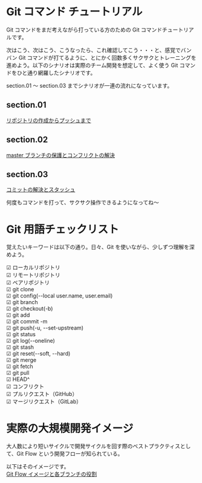# Git コマンド チュートリアル  
  
Git コマンドをまだ考えながら打っている方のための Git コマンドチュートリアルです。   

次はこう、次はこう、こうなったら、これ確認してこう・・・と、感覚でバンバン Git コマンドが打てるように、とにかく回数多くサクサクとトレーニングを進めよう。以下のシナリオは実際のチーム開発を想定して、よく使う Git コマンドをひと通り網羅したシナリオです。  
  
section.01 ～ section.03 までシナリオが一連の流れになっています。  
  
## section.01  
[リポジトリの作成からプッシュまで](./section.01.md)  
  
## section.02  
[master ブランチの保護とコンフリクトの解決](./section.02.md)  
  
## section.03  
[コミットの解決とスタッシュ](./section.03.md)  
  
何度もコマンドを打って、サクサク操作できるようになってね～  
  
# Git 用語チェックリスト  
  
覚えたいキーワードは以下の通り。日々、Git を使いながら、少しずつ理解を深めよう。  

☑ ローカルリポジトリ  
☑ リモートリポジトリ  
☑ ベアリポジトリ  
☑ git clone  
☑ git config(--local user.name, user.email)  
☑ git branch  
☑ git checkout(-b)  
☑ git add  
☑ git commit -m  
☑ git push(-u, --set-upstream)  
☑ git status  
☑ git log(--oneline)  
☑ git stash  
☑ git reset(--soft, --hard)  
☑ git merge  
☑ git fetch  
☑ git pull  
☑ HEAD^  
☑ コンフリクト  
☑ プルリクエスト（GitHub）  
☑ マージリクエスト（GitLab）  
  
# 実際の大規模開発イメージ

大人数により短いサイクルで開発サイクルを回す際のベストプラクティスとして、Git Flow という開発フローが知られている。

以下はそのイメージです。  
[Git Flow イメージと各ブランチの役割](./git_flow.md)  
  
